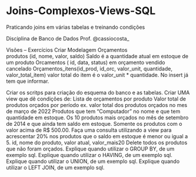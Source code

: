 # Joins-Complexos-Views-SQL
Praticando joins em várias tabelas e treinando condições 

Disciplina de Banco de Dados
Prof. @cassiocosta_


Visões – Exercícios
Criar Modelagem Orçamentos  
produtos (id, nome, valor, saldo) 
Saldo é a quantidade atual em estoque de um produto
Orcamentos ( id, data, status)
em orçamento
vendido
cancelado
Orçamentos_itens(id_prod, id_orc, valor_unit, quantidade, valor_total_item)
valor total do item é o valor_unit * quantidade. No insert já tem que informar.

Criar os scritps para criação do esquema do banco e as tabelas.
Criar UMA view que dê condições de:
Lista de orçamentos por produto
Valor total de produtos orçados por período	
ex. valor total dos produtos orçados no mes de março de 2022
Produtos que tem “Computador” no nome e que tem quantidade em estoque.
Os 10 produtos mais orçados no mês de setembro de 2014 e que ainda tem saldo em estoque. Somente os produtos com o valor acima de R$ 500.00.
Faça uma consulta utilizando a view para acrescentar 20% nos produtos que o saldo em estoque é menor ou igual a 5.
id, nome do produto, valor atual, valor_mais20
Delete todos os produtos que não foram orçados.
Explique quando utilizar o GROUP BY, de um exemplo sql.
Explique quando utilizar o HAVING, de um exemplo sql.
Explique quando utilizar o UNION, de um exemplo sql.
Explique quando utilizar o LEFT JOIN, de um exemplo sql.
